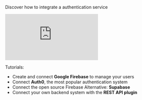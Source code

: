 Discover how to integrate a authentication service

<iframe src="https://www.youtube-nocookie.com/embed/76CMCIW-wGk" title="YouTube video player" frameborder="0" allow="accelerometer; autoplay; clipboard-write; encrypted-media; gyroscope; picture-in-picture" allowfullscreen></iframe>

Tutorials:

- Create and connect **Google Firebase** to manage your users
- Connect **Auth0**, the most popular authentication system
- Connect the open source Firebase Alternative: **Supabase**
- Connect your own backend system with the **REST API plugin**

